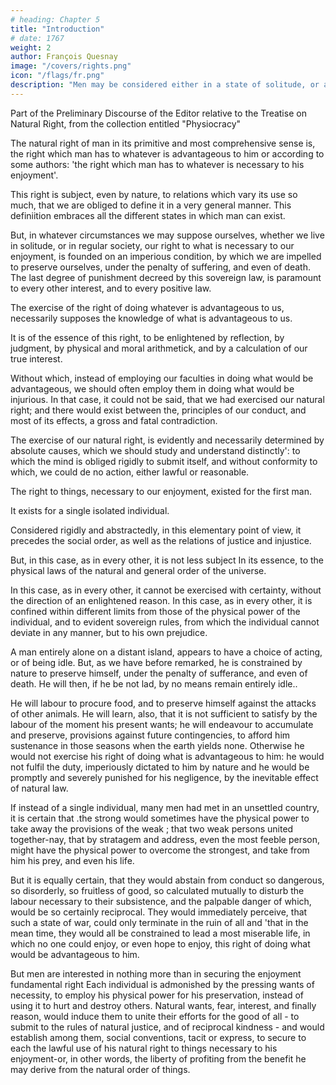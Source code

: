 ```yaml
---
# heading: Chapter 5
title: "Introduction"
# date: 1767
weight: 2
author: François Quesnay
image: "/covers/rights.png"
icon: "/flags/fr.png"
description: "Men may be considered either in a state of solitude, or as congregated into societies"
---
```




<!-- Written:1765 [?]
First Published:"Observations sur le Droit Naturel des Hommes Reunis en Societe", Journal de l'Agriculture, du Commerce et des Finances, September 1765
Source:Francis Gilmer, Sketches, Essay and Translations, Baltimore, Maryland, USA, 1828, pp175-201. Original source not clearly documented, but apparently from Du Pont's Physiocratie.
Translated:Francis Gilmer
Transcription/Markup:Steve Palmer -->


Part of the Preliminary Discourse of the Editor relative to the Treatise on Natural Right, 
from the collection entitled "Physiocracy"


The natural right of man in its primitive and most comprehensive sense is, the right which man has to whatever is advantageous to him or according to some authors: 'the right which man has to whatever is necessary to his enjoyment'.

This right is subject, even by nature, to relations which vary its use so much, that we are obliged to define it in a very general manner. This definiition embraces all the different states in which man can exist.

But, in whatever circumstances we may suppose ourselves, whether we live in solitude, or in regular society, our right to what is necessary to our enjoyment, is founded on an imperious condition, by which we are impelled to preserve ourselves, under the penalty of suffering, and even of death. The last degree of punishment decreed by this sovereign law, is paramount to every other interest, and to every positive law.

The exercise of the right of doing whatever is advantageous to us, necessarily supposes the knowledge of what is advantageous to us. 

It is of the essence of this right, to be enlightened by reflection, by judgment, by physical and moral arithmetick, and by a calculation of our true interest. 

Without which, instead of employing our faculties in doing what would be advantageous, we should often employ them in doing what would be injurious. In that case, it could not be said, that we had exercised our natural right; and there would exist between the, principles of our conduct, and most of its effects, a gross and fatal contradiction. 

The exercise of our natural right, is evidently and necessarily determined by absolute causes, which we should study and understand distinctly': to which the mind is obliged rigidly to submit itself, and without conformity to which, we could de no action, either lawful or reasonable.

The right to things, necessary to our enjoyment, existed for the first man. 

It exists for a single isolated individual. 

Considered rigidly and abstractedly, in this elementary point of view, it precedes the social order, as well as the relations of justice and injustice. 

But, in this case, as in every other, it is not less subject In its essence, to the physical laws of the natural and general order of the universe. 

In this case, as in every other, it cannot be exercised with certainty, without the direction of an enlightened reason. In this case, as in every other, it is confined within different limits from those of the physical power of the individual, and to evident sovereign rules, from which the individual cannot deviate in any manner, but to his own prejudice.

A man entirely alone on a distant island, appears to have a choice of acting, or of being idle. But, as we have before remarked, he is constrained by nature to preserve himself, under the penalty of sufferance, and even of death. He will then, if he be not lad, by no means remain entirely idle.. 

He will labour to procure food, and to preserve himself against the attacks of other animals. He will learn, also, that it is not sufficient to satisfy by the labour of the moment his present wants; he will endeavour to accumulate and preserve, provisions against future contingencies, to afford him sustenance in those seasons when the earth yields none. Otherwise he would not exercise his right of doing what is advantageous to him: he would not fulfil the duty, imperiously dictated to him by nature and he would be promptly and severely punished for his negligence, by the inevitable effect of natural law.

If instead of a single individual, many men had met in an unsettled country, it is certain that .the strong would sometimes have the physical power to take away the provisions of the weak ; that two weak persons united together-nay, that by stratagem and address, even the most feeble person, might have the physical power to overcome the strongest, and take from him his prey, and even his life. 

But it is equally certain, that they would abstain from conduct so dangerous, so disorderly, so fruitless of good, so calculated mutually to disturb the labour necessary to their subsistence, and the palpable danger of which, would be so certainly reciprocal. They would immediately perceive, that such a state of war, could only terminate in the ruin of all and 'that in the mean time, they would all be constrained to lead a most miserable life, in which no one could enjoy, or even hope to enjoy, this right of doing what would be advantageous to him.

But men are interested in nothing more than in securing the enjoyment fundamental right Each individual is admonished by the pressing wants of necessity, to employ his physical power for his preservation, instead of using it to hurt and destroy others. Natural wants, fear, interest, and finally reason, would induce them to unite their efforts for the good of all - to submit to the rules of natural justice, and of reciprocal kindness - and would establish among them, social conventions, tacit or express, to secure to each the lawful use of his natural right to things necessary to his enjoyment-or, in other words, the liberty of profiting from the benefit he may derive from the natural order of things.


